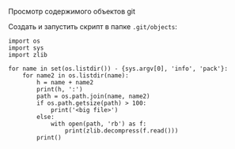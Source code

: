 Просмотр содержимого объектов git

Создать и запустить скрипт в папке `.git/objects`:

    import os
    import sys
    import zlib
    
    for name in set(os.listdir()) - {sys.argv[0], 'info', 'pack'}:
        for name2 in os.listdir(name):
            h = name + name2
            print(h, ':')
            path = os.path.join(name, name2)
            if os.path.getsize(path) > 100:
                print('<big file>')
            else:
                with open(path, 'rb') as f:
                    print(zlib.decompress(f.read()))
            print()
